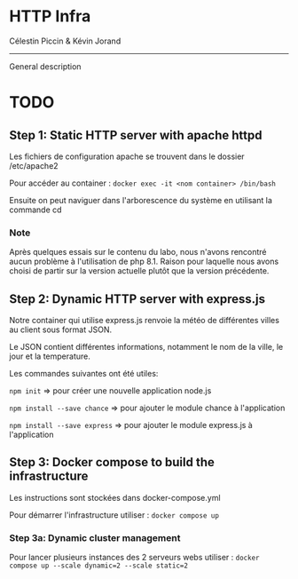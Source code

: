 HTTP Infra
==========

Célestin Piccin & Kévin Jorand

------------

General description

# TODO
## Step 1: Static HTTP server with apache httpd

Les fichiers de configuration apache se trouvent dans le dossier /etc/apache2

Pour accéder au container : ```docker exec -it <nom container> /bin/bash```

Ensuite on peut naviguer dans l'arborescence du système en utilisant la commande cd

### Note

Après quelques essais sur le contenu du labo, nous n'avons rencontré aucun problème à l'utilisation de php 8.1. Raison pour laquelle nous avons choisi de partir sur la version actuelle plutôt que la version précédente.

## Step 2: Dynamic HTTP server with express.js

Notre container qui utilise express.js renvoie la météo de différentes villes au client sous format JSON.

Le JSON contient différentes informations, notamment le nom de la ville, le jour et la temperature.

Les commandes suivantes ont été utiles:

```npm init``` => pour créer une nouvelle application node.js

```npm install --save chance``` => pour ajouter le module chance à l'application

```npm install --save express``` => pour ajouter le module express.js à l'application

## Step 3: Docker compose to build the infrastructure

Les instructions sont stockées dans docker-compose.yml

Pour démarrer l'infrastructure utiliser : ```docker compose up```

### Step 3a: Dynamic cluster management

Pour lancer plusieurs instances des 2 serveurs webs utiliser : ```docker compose up --scale dynamic=2 --scale static=2```